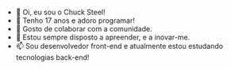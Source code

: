 - 👋  Oi, eu sou o Chuck Steel!
- 👀  Tenho 17 anos e adoro programar!
- 🌱  Gosto de colaborar com a comunidade.
- 💞️  Estou sempre disposto a apreender, e a inovar-me.
- 📫  Sou desenvolvedor front-end e atualmente estou estudando tecnologias back-end!

<!---
oficialchucksteel/oficialchucksteel is a ✨ special ✨ repository because its `README.md` (this file) appears on your GitHub profile.
You can click the Preview link to take a look at your changes.
--->
